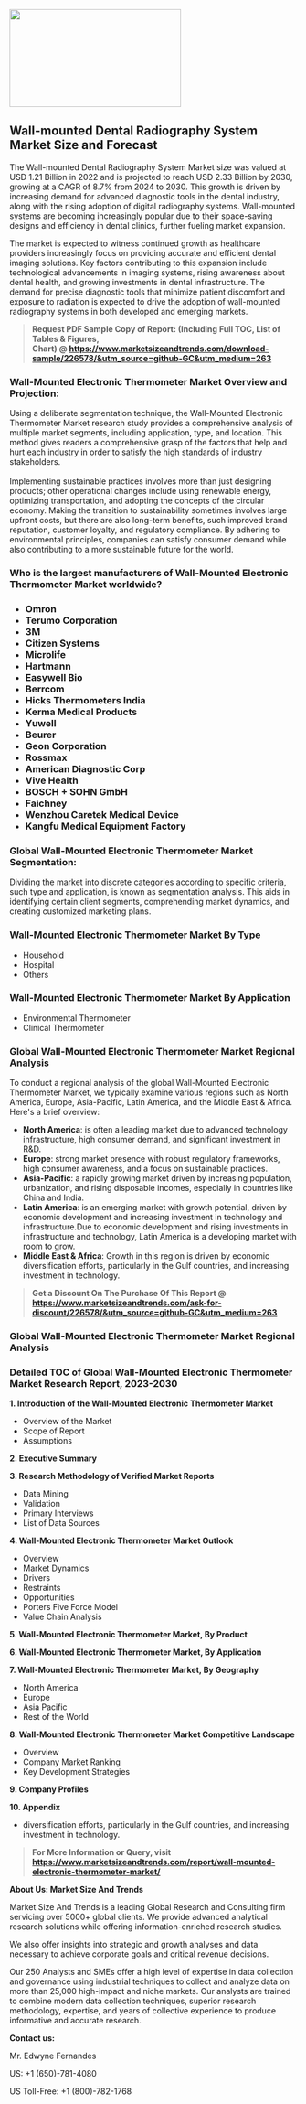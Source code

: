 <p><img class="alignnone size-medium wp-image-20088" src="https://ffe5etoiles.com/wp-content/uploads/2024/12/MST1-300x171.png" alt="" width="300" height="171" /></p><h2>Wall-mounted Dental Radiography System Market Size and Forecast</h2><p>The Wall-mounted Dental Radiography System Market size was valued at USD 1.21 Billion in 2022 and is projected to reach USD 2.33 Billion by 2030, growing at a CAGR of 8.7% from 2024 to 2030. This growth is driven by increasing demand for advanced diagnostic tools in the dental industry, along with the rising adoption of digital radiography systems. Wall-mounted systems are becoming increasingly popular due to their space-saving designs and efficiency in dental clinics, further fueling market expansion.</p><p>The market is expected to witness continued growth as healthcare providers increasingly focus on providing accurate and efficient dental imaging solutions. Key factors contributing to this expansion include technological advancements in imaging systems, rising awareness about dental health, and growing investments in dental infrastructure. The demand for precise diagnostic tools that minimize patient discomfort and exposure to radiation is expected to drive the adoption of wall-mounted radiography systems in both developed and emerging markets.</p></p><blockquote id="" class=""><strong>Request PDF Sample Copy of Report: (Including Full TOC, List of Tables &amp; Figures, Chart)&nbsp;@&nbsp;<strong><a href="https://www.marketsizeandtrends.com/download-sample/226578/&utm_source=github-GC&utm_medium=263" target="_blank">https://www.marketsizeandtrends.com/download-sample/226578/&utm_source=github-GC&utm_medium=263</a></strong></strong></blockquote><h3 id="" class="">Wall-Mounted Electronic Thermometer Market&nbsp;Overview and Projection:</h3><p id="" class="">Using a deliberate segmentation technique, the Wall-Mounted Electronic Thermometer Market research study provides a comprehensive analysis of multiple market segments, including application, type, and location. This method gives readers a comprehensive grasp of the factors that help and hurt each industry in order to satisfy the high standards of industry stakeholders. <br /> <br />Implementing sustainable practices involves more than just designing products; other operational changes include using renewable energy, optimizing transportation, and adopting the concepts of the circular economy. Making the transition to sustainability sometimes involves large upfront costs, but there are also long-term benefits, such improved brand reputation, customer loyalty, and regulatory compliance. By adhering to environmental principles, companies can satisfy consumer demand while also contributing to a more sustainable future for the world.</p><h3 id="" class="">Who is the largest manufacturers of&nbsp;Wall-Mounted Electronic Thermometer Market worldwide?</h3><h3 class=""><p><ul><li>Omron </li><li> Terumo Corporation </li><li> 3M </li><li> Citizen Systems </li><li> Microlife </li><li> Hartmann </li><li> Easywell Bio </li><li> Berrcom </li><li> Hicks Thermometers India </li><li> Kerma Medical Products </li><li> Yuwell </li><li> Beurer </li><li> Geon Corporation </li><li> Rossmax </li><li> American Diagnostic Corp </li><li> Vive Health </li><li> BOSCH + SOHN GmbH </li><li> Faichney </li><li> Wenzhou Caretek Medical Device </li><li> Kangfu Medical Equipment Factory</li></ul></p></h3><h3 id="" class="">Global&nbsp;Wall-Mounted Electronic Thermometer Market Segmentation:</h3><p id="" class="">Dividing the market into discrete categories according to specific criteria, such type and application, is known as segmentation analysis. This aids in identifying certain client segments, comprehending market dynamics, and creating customized marketing plans.</p><h3 id="" class="">Wall-Mounted Electronic Thermometer Market&nbsp;By Type</h3><p><p><ul><li>Household</li><li> Hospital</li><li> Others</p></li></ul></p></p><h3 id="" class="">Wall-Mounted Electronic Thermometer Market&nbsp;By Application</h3><p class=""><p><ul><li>Environmental Thermometer</li><li> Clinical Thermometer</li></ul></p></p><h3 id="" class="">Global Wall-Mounted Electronic Thermometer Market Regional Analysis</h3><p id="" class="">To conduct a regional analysis of the global Wall-Mounted Electronic Thermometer Market, we typically examine various regions such as North America, Europe, Asia-Pacific, Latin America, and the Middle East &amp; Africa. Here's a brief overview:</p><ul><li><strong>North America</strong>: is often a leading market due to advanced technology infrastructure, high consumer demand, and significant investment in R&amp;D.</li><li><strong>Europe</strong>: strong market presence with robust regulatory frameworks, high consumer awareness, and a focus on sustainable practices.</li><li><strong>Asia-Pacific</strong>: a rapidly growing market driven by increasing population, urbanization, and rising disposable incomes, especially in countries like China and India.</li><li><strong>Latin America</strong>: is an emerging market with growth potential, driven by economic development and increasing investment in technology and infrastructure.Due to economic development and rising investments in infrastructure and technology, Latin America is a developing market with room to grow.</li><li><strong>Middle East &amp; Africa</strong>: Growth in this region is driven by economic diversification efforts, particularly in the Gulf countries, and increasing investment in technology.</li></ul><blockquote id="" class=""><strong>Get a Discount On The Purchase Of This Report @ <strong><a href="https://www.marketsizeandtrends.com/ask-for-discount/226578/&utm_source=github-GC&utm_medium=263" target="_blank">https://www.marketsizeandtrends.com/ask-for-discount/226578/&utm_source=github-GC&utm_medium=263</a></strong></strong></blockquote><h3 id="" class="">Global Wall-Mounted Electronic Thermometer Market Regional Analysis</h3><h3 id="" class="">Detailed TOC of Global Wall-Mounted Electronic Thermometer Market Research Report, 2023-2030</h3><p id="" class=""><strong>1. Introduction of the Wall-Mounted Electronic Thermometer Market</strong></p><ul><li>Overview of the Market</li><li>Scope of Report</li><li>Assumptions</li></ul><p id="" class=""><strong>2. Executive Summary</strong></p><p id="" class=""><strong>3. Research Methodology of Verified Market Reports</strong></p><ul><li>Data Mining</li><li>Validation</li><li>Primary Interviews</li><li>List of Data Sources</li></ul><p id="" class=""><strong>4. Wall-Mounted Electronic Thermometer Market Outlook</strong></p><ul><li>Overview</li><li>Market Dynamics</li><li>Drivers</li><li>Restraints</li><li>Opportunities</li><li>Porters Five Force Model</li><li>Value Chain Analysis</li></ul><p id="" class=""><strong>5. Wall-Mounted Electronic Thermometer Market, By Product</strong></p><p id="" class=""><strong>6. Wall-Mounted Electronic Thermometer Market, By Application</strong></p><p id="" class=""><strong>7. Wall-Mounted Electronic Thermometer Market, By Geography</strong></p><ul><li>North America</li><li>Europe</li><li>Asia Pacific</li><li>Rest of the World</li></ul><p id="" class=""><strong>8. Wall-Mounted Electronic Thermometer Market Competitive Landscape</strong></p><ul><li>Overview</li><li>Company Market Ranking</li><li>Key Development Strategies</li></ul><p id="" class=""><strong>9. Company Profiles</strong></p><p id="" class=""><strong>10. Appendix</strong></p><ul><li>diversification efforts, particularly in the Gulf countries, and increasing investment in technology.</li></ul><blockquote id="" class=""><strong>For More Information or Query, visit <strong><strong><a href="https://www.marketsizeandtrends.com/report/wall-mounted-electronic-thermometer-market/" target="_blank">https://www.marketsizeandtrends.com/report/wall-mounted-electronic-thermometer-market/</a></strong></strong></strong></blockquote><p id="" class=""><strong>About Us: Market Size And Trends</strong></p><p id="" class="">Market Size And Trends is a leading Global Research and Consulting firm servicing over 5000+ global clients. We provide advanced analytical research solutions while offering information-enriched research studies.</p><p id="" class="">We also offer insights into strategic and growth analyses and data necessary to achieve corporate goals and critical revenue decisions.</p><p id="" class="">Our 250 Analysts and SMEs offer a high level of expertise in data collection and governance using industrial techniques to collect and analyze data on more than 25,000 high-impact and niche markets. Our analysts are trained to combine modern data collection techniques, superior research methodology, expertise, and years of collective experience to produce informative and accurate research.</p><p id="" class=""><strong>Contact us:</strong></p><p id="" class="">Mr. Edwyne Fernandes</p><p id="" class="">US: +1 (650)-781-4080</p><p id="" class="">US Toll-Free: +1 (800)-782-1768</p>
